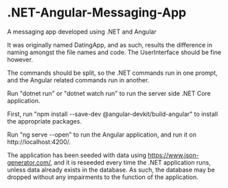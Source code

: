 # .NET-Angular-Messaging-App
A messaging app developed using .NET and Angular


It was originally named DatingApp, and as such, results the difference in naming amongst the file names and code. The UserInterface should be fine however.

The commands should be split, so the .NET commands run in one prompt, and the Angular related commands run in another.

Run "dotnet run" or "dotnet watch run" to run the server side .NET Core application.

First, run "npm install --save-dev @angular-devkit/build-angular" to install the appropriate packages.

Run "ng serve --open" to run the Angular application, and run it on http://localhost:4200/.

The application has been seeded with data using https://www.json-generator.com/, and it is reseeded every time the .NET application runs, unless data already exists in the database. As such, the database may be dropped without any impairments to the function of the application.
